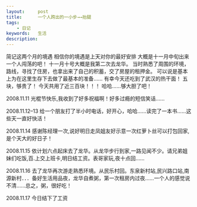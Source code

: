 ```yaml
---
layout: 	post
title: 		一个人跨出的一小步→→抬腿
tags: 
	- 日记
keywords: 	生活
description: 	
---
```

简记这两个月的境遇
相信你的境遇是上天对你的最好安排
大概是十一月中旬出来一个人闯荡的吧！
十一月十号大概是我第二次去龙华。
当时熟悉了周围的环境，路线，寻找了住房，也拿出来了自己的积蓄，交了房屋的租押金。
可以说是基本上为在这里生存下去做了最基本的准备……
有幸今天还吃到了武汉的热干面！
五块，够贵了！
今天共用了近三百块！！！
哈哈……够大胆了吧！

2008.11.11
光棍节快乐,我收到了好多祝福啊！好多过瘾的短信笑话……

2008.11.12–13
给一个朋友打了半小时电话，好开心，哈哈……读完了一本书……这些天一直好快活！

2008.11.14
感谢陈经理一次,说好明日走凤姐友好示意一次红萝卜丝可以打包回家,是个天大的好日子！

2008.11.15
依计划六点起床去了龙华。从龙华步行到家,一路见闻不少。请兄弟姐妹们吃饭,百.上交上班卡,明日结工资。表哥家玩,夜十点回……

2008.11.16
去了龙华再次游走熟悉环境。从民乐村回。东泉新村站,民兴路口站,南源新村．．．备好生活用品夜，龙华自煮粥，第一次租房内过夜……一个人的感觉说不清……总之，粥，很好吃！

2008.11.17
今日结下了工资